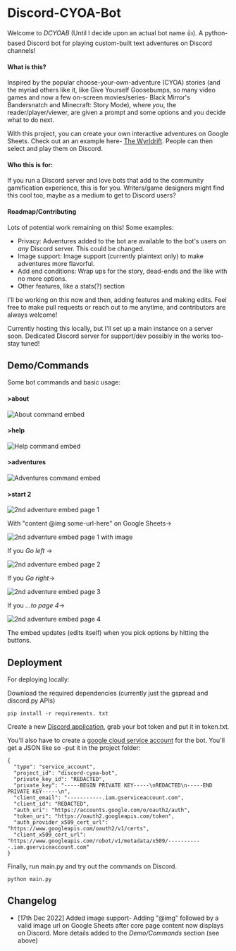 # Discord-CYOA-Bot

Welcome to *DCYOAB* (Until I decide upon an actual bot name 👍).
A python-based Discord bot for playing custom-built text adventures on Discord channels! 

#### What is this?
Inspired by the popular choose-your-own-adventure (CYOA) stories (and the myriad others like it, like Give Yourself Goosebumps, so many video games and now a few on-screen movies/series- Black Mirror's Bandersnatch and Minecraft: Story Mode), where *you*, the reader/player/viewer, are given a prompt and some options and you decide what to do next. 

With this project, you can create your own interactive adventures on Google Sheets. Check out an an example here- [The Wyrldrift](https://docs.google.com/spreadsheets/d/1_ykm2JOQKqlWE9d_VUdWY1YApH0DfzVDQDbM__L4VtI/edit#gid=0). People can then select and play them on Discord. 

#### Who this is for:
If you run a Discord server and love bots that add to the community gamification experience, this is for you. Writers/game designers might find this cool too, maybe as a medium to get to Discord users?

#### Roadmap/Contributing
Lots of potential work remaining on this! 
Some examples:
- Privacy: Adventures added to the bot are available to the bot's users on *any* Discord server. This could be changed.
- Image support: Image support (currently plaintext only) to make adventures more flavorful.
- Add end conditions: Wrap ups for the story, dead-ends and the like with no more options.
- Other features, like a stats(?) section 

I'll be working on this now and then, adding features and making edits. Feel free to make pull requests or reach out to me anytime, and contributors are always welcome!

Currently hosting this locally, but I'll set up a main instance on a server soon. Dedicated Discord server for support/dev possibly in the works too- stay tuned!

## Demo/Commands
Some bot commands and basic usage:
#### >about
![About command embed](screenshots/about.png)
#### >help
![Help command embed](screenshots/help.png)
#### >adventures 
![Adventures command embed](screenshots/adventures.png)
#### >start 2
![2nd adventure embed page 1](screenshots/start-2-1.png)

With "content @img some-url-here" on Google Sheets->

![2nd adventure embed page 1 with image](screenshots/embed-w-image.png)

If you *Go left* ->

![2nd adventure embed page 2](screenshots/start-2-2.png)

If you *Go right*->

![2nd adventure embed page 3](screenshots/start-2-3.png)

If you *...to page 4*->

![2nd adventure embed page 4](screenshots/start-2-4.png)

The embed updates (edits itself) when you pick options by hitting the buttons. 

## Deployment

For deploying locally:

Download the required dependencies (currently just the gspread and discord.py APIs)
```
pip install -r requirements. txt
```
Create a new [Discord application](https://discord.com/developers/docs/getting-started), grab your bot token and put it in token.txt.

You'll also have to create a [google cloud service account](https://cloud.google.com/apis/docs/overview) for the bot. You'll get a JSON like so -put it in the project folder:
```
{
  "type": "service_account",
  "project_id": "discord-cyoa-bot",
  "private_key_id": "REDACTED",
  "private_key": "-----BEGIN PRIVATE KEY-----\nREDACTED\n-----END PRIVATE KEY-----\n",
  "client_email": "-----------.iam.gserviceaccount.com",
  "client_id": "REDACTED",
  "auth_uri": "https://accounts.google.com/o/oauth2/auth",
  "token_uri": "https://oauth2.googleapis.com/token",
  "auth_provider_x509_cert_url": "https://www.googleapis.com/oauth2/v1/certs",
  "client_x509_cert_url": "https://www.googleapis.com/robot/v1/metadata/x509/-----------.iam.gserviceaccount.com"
}

```

Finally, run main.py and try out the commands on Discord.
```
python main.py 
```
## Changelog 

- [17th Dec 2022] Added image support- Adding "@img" followed by a valid image url on Google Sheets after core page content now displays on Discord. More details added to the *Demo/Commands* section (see above)
